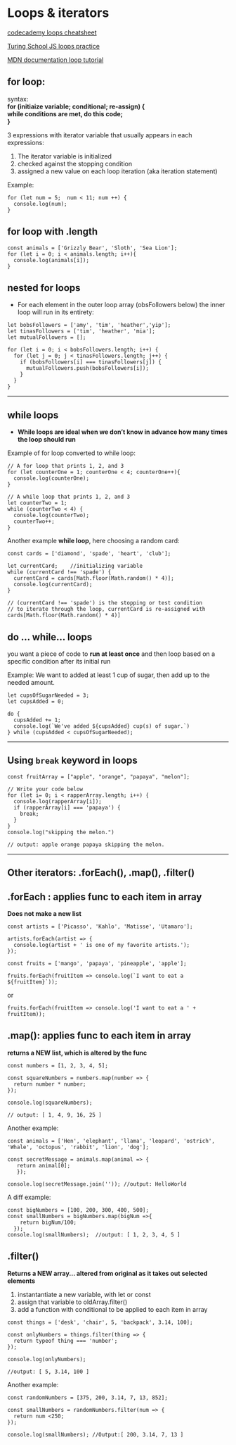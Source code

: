 # Loops & iterators
[codecademy loops cheatsheet](https://www.codecademy.com/learn/paths/introduction-to-javascript/tracks/introduction-to-javascript/modules/learn-javascript-loops/cheatsheet)  

[Turing School JS loops practice](https://frontend.turing.edu/lessons/module-1/js-for-loops.html)  

[MDN documentation loop tutorial](https://developer.mozilla.org/en-US/docs/Learn/JavaScript/Building_blocks/Looping_code)

## for loop:
syntax:   
**for (initiaize variable; conditional; re-assign) {  
        while conditions are met, do this code;  
        }**

3 expressions with iterator variable that usually appears in each expressions:
  1. The iterator variable is initialized
  2. checked against the stopping condition
  3. assigned a new value on each loop iteration (aka iteration statement)  
   

Example:
```
for (let num = 5;  num < 11; num ++) {
  console.log(num);
}
```

## for loop with .length
```
const animals = ['Grizzly Bear', 'Sloth', 'Sea Lion'];
for (let i = 0; i < animals.length; i++){
  console.log(animals[i]);
}
```

## nested for loops
- For each element in the outer loop array (obsFollowers below) the inner loop will run in its entirety:  

```
let bobsFollowers = ['amy', 'tim', 'heather','yip'];
let tinasFollowers = ['tim', 'heather', 'mia'];
let mutualFollowers = [];

for (let i = 0; i < bobsFollowers.length; i++) {
  for (let j = 0; j < tinasFollowers.length; j++) {
    if (bobsFollowers[i] === tinasFollowers[j]) {
      mutualFollowers.push(bobsFollowers[i]);
    }
  }
}
```
---
## while loops
- **While loops are ideal when we don’t know in advance how many times the loop should run**  
  
Example of for loop converted to while loop:
```
// A for loop that prints 1, 2, and 3
for (let counterOne = 1; counterOne < 4; counterOne++){
  console.log(counterOne);
}
 
// A while loop that prints 1, 2, and 3
let counterTwo = 1;
while (counterTwo < 4) {
  console.log(counterTwo);
  counterTwo++;
}
```

Another example **while loop**, here choosing a random card:
```
const cards = ['diamond', 'spade', 'heart', 'club'];

let currentCard;    //initializing variable
while (currentCard !== 'spade') {
  currentCard = cards[Math.floor(Math.random() * 4)];
  console.log(currentCard);
}
  
// (currentCard !== 'spade') is the stopping or test condition
// to iterate through the loop, currentCard is re-assigned with cards[Math.floor(Math.random() * 4)]

```

## do ... while... loops

you want a piece of code to **run at least once** and then loop based on a specific condition after its initial run

Example: We want to added at least 1 cup of sugar, then add up to the needed amount.
```
let cupsOfSugarNeeded = 3;
let cupsAdded = 0;

do {
  cupsAdded += 1;
  console.log(`We've added ${cupsAdded} cup(s) of sugar.`)
} while (cupsAdded < cupsOfSugarNeeded);
```
---
## Using `break` keyword in loops
```
const fruitArray = ["apple", "orange", "papaya", "melon"];

// Write your code below
for (let i= 0; i < rapperArray.length; i++) {
  console.log(rapperArray[i]);
  if (rapperArray[i] === 'papaya') {
    break;
  }
}
console.log("skipping the melon.")

// output: apple orange papaya skipping the melon.
```
---
## Other iterators: .forEach(), .map(), .filter()

## .forEach : applies func to each item in array
**Does not make a new list**  
```
const artists = ['Picasso', 'Kahlo', 'Matisse', 'Utamaro'];

artists.forEach(artist => {
  console.log(artist + ' is one of my favorite artists.');
});
```
```
const fruits = ['mango', 'papaya', 'pineapple', 'apple'];

fruits.forEach(fruitItem => console.log(`I want to eat a ${fruitItem}`));
```
or 
```
fruits.forEach(fruitItem => console.log('I want to eat a ' + fruitItem));
```


## .map(): applies func to each item in array
**returns a NEW list, which is altered by the func**
```
const numbers = [1, 2, 3, 4, 5];

const squareNumbers = numbers.map(number => {
  return number * number;
});

console.log(squareNumbers);

// output: [ 1, 4, 9, 16, 25 ]
```
Another example: 
```
const animals = ['Hen', 'elephant', 'llama', 'leopard', 'ostrich', 'Whale', 'octopus', 'rabbit', 'lion', 'dog'];

const secretMessage = animals.map(animal => {
   return animal[0];
   });

console.log(secretMessage.join('')); //output: HelloWorld
```
A diff example:
```
const bigNumbers = [100, 200, 300, 400, 500];
const smallNumbers = bigNumbers.map(bigNum =>{
    return bigNum/100;
  });
console.log(smallNumbers);  //output: [ 1, 2, 3, 4, 5 ]

```

## .filter()
**Returns a NEW array... altered from original as it takes out selected elements**
1. instantantiate a new variable, with let or const
2. assign that variable to oldArray.filter()
3. add a function with conditional to be applied to each item in array
```
const things = ['desk', 'chair', 5, 'backpack', 3.14, 100];

const onlyNumbers = things.filter(thing => {
  return typeof thing === 'number';
});

console.log(onlyNumbers);

//output: [ 5, 3.14, 100 ]
```
Another example:
```
const randomNumbers = [375, 200, 3.14, 7, 13, 852];

const smallNumbers = randomNumbers.filter(num => {
  return num <250;
});

console.log(smallNumbers); //Output:[ 200, 3.14, 7, 13 ]
```